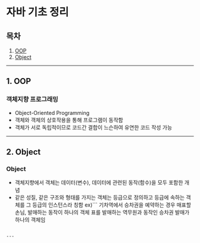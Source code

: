 자바 기초 정리
==============

## 목차
1. [OOP](#1.-OOP)
2. [Object](#2.-Object)

---
## 1. OOP
### 객체지향 프로그래밍
* Object-Oriented Programming
* 객체와 객체의 상호작용을 통해 프로그램이 동작함
* 객체가 서로 독립적이므로 코드간 결합이 느슨하여 유연한 코드 작성 가능
---

## 2. Object
### Object
* 객체지향에서 객체는 데이터(변수), 데이터에 관련된 동작(함수)을 모두 포함한 개념
* 같은 성질, 같은 구조와 형태를 가지는 객체는 등급으로 정의하고 등급에 속하는 객체를 그 등급의 인스턴스라 칭함
ex)```
기차역에서 승차권을 예약하는 경우 매표할 손님, 발매하는 동작이 하나의 객체
표를 발매하는 역무원과 동작인 승차권 발매가 하나의 객체임
```

---
